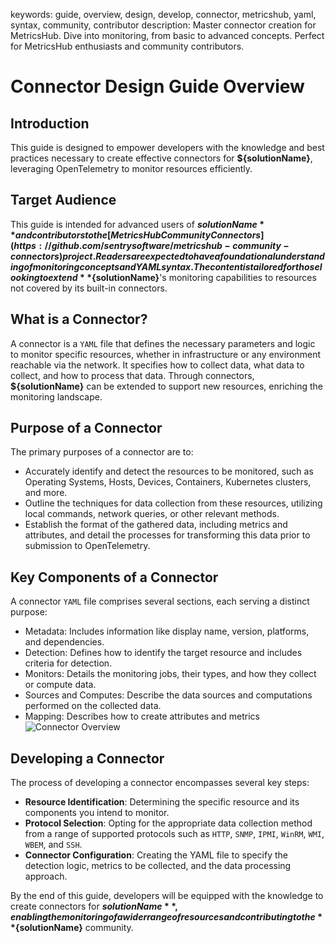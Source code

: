 keywords: guide, overview, design, develop, connector, metricshub, yaml, syntax, community, contributor
description: Master connector creation for MetricsHub. Dive into monitoring, from basic to advanced concepts. Perfect for MetricsHub enthusiasts and community contributors.

# Connector Design Guide Overview

<!-- MACRO{toc|fromDepth=1|toDepth=1|id=toc} -->

## Introduction

This guide is designed to empower developers with the knowledge and best practices necessary to create effective connectors for **${solutionName}**, leveraging OpenTelemetry to monitor resources efficiently.

## Target Audience

This guide is intended for advanced users of **${solutionName}** and contributors to the [MetricsHub Community Connectors](https://github.com/sentrysoftware/metricshub-community-connectors) project. Readers are expected to have a foundational understanding of monitoring concepts and YAML syntax. The content is tailored for those looking to extend **${solutionName}**'s monitoring capabilities to resources not covered by its built-in connectors.

## What is a Connector?

A connector is a `YAML` file that defines the necessary parameters and logic to monitor specific resources, whether in infrastructure or any environment reachable via the network. It specifies how to collect data, what data to collect, and how to process that data. Through connectors, **${solutionName}** can be extended to support new resources, enriching the monitoring landscape.

## Purpose of a Connector

The primary purposes of a connector are to:

* Accurately identify and detect the resources to be monitored, such as Operating Systems, Hosts, Devices, Containers, Kubernetes clusters, and more.
* Outline the techniques for data collection from these resources, utilizing local commands, network queries, or other relevant methods.
* Establish the format of the gathered data, including metrics and attributes, and detail the processes for transforming this data prior to submission to OpenTelemetry.

## Key Components of a Connector

A connector `YAML` file comprises several sections, each serving a distinct purpose:

* Metadata: Includes information like display name, version, platforms, and dependencies.
* Detection: Defines how to identify the target resource and includes criteria for detection.
* Monitors: Details the monitoring jobs, their types, and how they collect or compute data.
* Sources and Computes: Describe the data sources and computations performed on the collected data.
* Mapping: Describes how to create attributes and metrics
![Connector Overview](../images/connector-overview.png)

## Developing a Connector

The process of developing a connector encompasses several key steps:

* **Resource Identification**: Determining the specific resource and its components you intend to monitor.
* **Protocol Selection**: Opting for the appropriate data collection method from a range of supported protocols such as `HTTP`, `SNMP`, `IPMI`, `WinRM`, `WMI`, `WBEM`, and `SSH`.
* **Connector Configuration**: Creating the YAML file to specify the detection logic, metrics to be collected, and the data processing approach.

By the end of this guide, developers will be equipped with the knowledge to create connectors for **${solutionName}**, enabling the monitoring of a wider range of resources and contributing to the **${solutionName}** community.